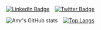 [![LinkedIn Badge](https://img.shields.io/badge/LinkedIn-Profile-informational?style=flat&logo=linkedin&logoColor=white&labelColor=0e76a8&color=2a333d)](https://www.linkedin.com/in/amrsaeedhosny/)
&ensp;
[![Twitter Badge](https://img.shields.io/badge/Twitter-Profile-informational?style=flat&logo=twitter&logoColor=white&labelColor=00acee&color=2a333d)](https://twitter.com/amrsaeedhosny)

![Amr's GitHub stats](https://github-readme-stats.vercel.app/api?username=amrsaeedhosny&show_icons=true&theme=dark&count_private=true&hide=issues,contribs&include_all_commits=true&line_height=30&bg_color=161b22&icon_color=00acee)
&ensp;
[![Top Langs](https://github-readme-stats.vercel.app/api/top-langs/?username=amrsaeedhosny&layout=compact&theme=dark&bg_color=161b22)](https://github.com/anuraghazra/github-readme-stats)
